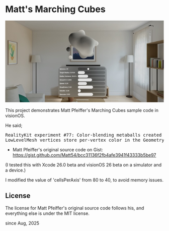 # Matt's Marching Cubes

<img src="img/screenshot2.jpg" width=640>

This project demonstrates Matt Pfeiffer's Marching Cubes sample code in visionOS.

He said;
<pre>
RealityKit experiment #77: Color-blending metaballs created from animated sphere SDFs via Marching Cubes.
LowLevelMesh vertices store per-vertex color in the Geometry Color vertex attribute, read by ShaderGraphMaterial.
</pre>

- Matt Pfeiffer's original source code on Gist: https://gist.github.com/Matt54/bcc31136f2fb4afe3941f43333b5be97

(I tested this with Xcode 26.0 beta and visionOS 26 beta on a simulator and a device.)

I modified the value of 'cellsPerAxis' from 80 to 40, to avoid memory issues.

## License

The license for Matt Pfeiffer's original source code follows his, and everything else is under the MIT license.

since Aug, 2025
